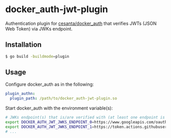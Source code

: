 docker\_auth-jwt-plugin
=======================

Authentication plugin for [cesanta/docker\_auth] that verifies JWTs (JSON Web
Token) via JWKs endpoint.

## Installation

```sh
$ go build -buildmode=plugin
```

## Usage

Configure docker\_auth as in the following:

```yaml
plugin_authn:
  plugin_path: /path/to/docker_auth-jwt-plugin.so
```

Start docker\_auth with the environment variable(s):

```sh
# JWKs endpoint(s) that is/are verified with (at least one endpoint is required)
export DOCKER_AUTH_JWT_JWKS_ENDPOINT_0=https://www.googleapis.com/oauth2/v3/certs
export DOCKER_AUTH_JWT_JWKS_ENDPOINT_1=https://token.actions.githubusercontent.com/.well-known/jwks
# ...
```

[cesanta/docker\_auth]: https://github.com/cesanta/docker_auth
